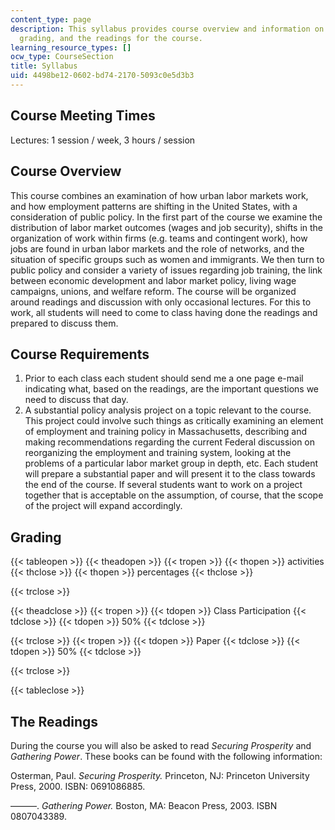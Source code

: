 ```yaml
---
content_type: page
description: This syllabus provides course overview and information on course requirements,
  grading, and the readings for the course.
learning_resource_types: []
ocw_type: CourseSection
title: Syllabus
uid: 4498be12-0602-bd74-2170-5093c0e5d3b3
---
```


Course Meeting Times
--------------------

Lectures: 1 session / week, 3 hours / session

Course Overview
---------------

This course combines an examination of how urban labor markets work, and how employment patterns are shifting in the United States, with a consideration of public policy. In the first part of the course we examine the distribution of labor market outcomes (wages and job security), shifts in the organization of work within firms (e.g. teams and contingent work), how jobs are found in urban labor markets and the role of networks, and the situation of specific groups such as women and immigrants. We then turn to public policy and consider a variety of issues regarding job training, the link between economic development and labor market policy, living wage campaigns, unions, and welfare reform. The course will be organized around readings and discussion with only occasional lectures. For this to work, all students will need to come to class having done the readings and prepared to discuss them.

Course Requirements
-------------------

1.  Prior to each class each student should send me a one page e-mail indicating what, based on the readings, are the important questions we need to discuss that day.
2.  A substantial policy analysis project on a topic relevant to the course. This project could involve such things as critically examining an element of employment and training policy in Massachusetts, describing and making recommendations regarding the current Federal discussion on reorganizing the employment and training system, looking at the problems of a particular labor market group in depth, etc. Each student will prepare a substantial paper and will present it to the class towards the end of the course. If several students want to work on a project together that is acceptable on the assumption, of course, that the scope of the project will expand accordingly.

Grading
-------

{{< tableopen >}}
{{< theadopen >}}
{{< tropen >}}
{{< thopen >}}
activities
{{< thclose >}}
{{< thopen >}}
percentages
{{< thclose >}}

{{< trclose >}}

{{< theadclose >}}
{{< tropen >}}
{{< tdopen >}}
Class Participation
{{< tdclose >}}
{{< tdopen >}}
50%
{{< tdclose >}}

{{< trclose >}}
{{< tropen >}}
{{< tdopen >}}
Paper
{{< tdclose >}}
{{< tdopen >}}
50%
{{< tdclose >}}

{{< trclose >}}

{{< tableclose >}}

The Readings
------------

During the course you will also be asked to read _Securing Prosperity_ and _Gathering Power_. These books can be found with the following information:

Osterman, Paul. _Securing Prosperity._ Princeton, NJ: Princeton University Press, 2000. ISBN: 0691086885.

———. _Gathering Power._ Boston, MA: Beacon Press, 2003. ISBN 0807043389.